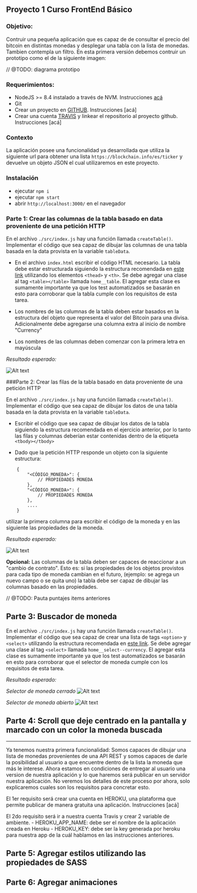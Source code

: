 ## Proyecto 1 Curso FrontEnd Básico

### Objetivo:
Contruir una pequeña aplicación que es capaz de de consultar el precio del bitcoin en distintas monedas y desplegar una tabla con la lista de monedas. Tambien contempla un filtro. En esta primera versión debemos contruir un prototipo como el de la siguiente imagen:

// @TODO: diagrama prototipo

### Requerimientos:
- NodeJS >= 8.4 instalado a través de NVM. Instrucciones [acá](docs/nvm-install.md)
- Git
- Crear un proyecto en [GITHUB](https://github.com). Instrucciones [acá]
- Crear una cuenta [TRAVIS](https://travis-ci.org) y linkear el repositorio al proyecto github. Instrucciones [acá]

### Contexto
La aplicación posee una funcionalidad ya desarrollada que utiliza la siguiente url para obtener una lista `https://blockchain.info/es/ticker` y devuelve un objeto JSON el cual utilizaremos en este proyecto.

### Instalación
- ejecutar `npm i`
- ejecutar `npm start`
- abrir `http://localhost:3000/` en el navegador

### Parte 1: Crear las columnas de la tabla basado en data proveniente de una petición HTTP

En el archivo `./src/index.js` hay una función llamada `createTable()`. Implementar el código que sea capaz de dibujar las columnas de una tabla basada en la data provista en la variable `tableData`.

- En el archivo `index.html` escribir el código HTML necesario. La tabla debe estar estructurada siguiendo la estructura recomendada en [este link](https://www.w3schools.com/tags/tag_thead.asp) utilizando los elementos `<thead>` y `<th>`. Se debe agregar una clase al tag `<table></table>` llamada `home__table`. El agregar esta clase es sumamente importante ya que los test automatizados se basarán en esto para corroborar que la tabla cumple con los requisitos de esta tarea.

- Los nombres de las columnas de la tabla deben estar basados en la estructura del objeto que representa el valor del Bitcoin para una divisa. Adicionalmente debe agregarse una columna extra al inicio de nombre "Currency"

- Los nombres de las columnas deben comenzar con la primera letra en mayúscula

*Resultado esperado:*

![Alt text](docs/part1/img.png?raw=true "Column names")

###Parte 2: Crear las filas de la tabla basado en data proveniente de una petición HTTP

En el archivo `./src/index.js` hay una función llamada `createTable()`. Implementar el código que sea capaz de dibujar los datos de una tabla basada en la data provista en la variable `tableData`.

- Escribir el código que sea capaz de dibujar los datos de la tabla siguiendo la estructura recomendada en el ejercicio anterior, por lo tanto las filas y columnas deberían estar contenidas dentro de la etiqueta `<tbody></tbody>`

- Dado que la petición HTTP responde un objeto con la siguiente estructura:

```
    {
        "<CÓDIGO_MONEDA>": { 
            // PROPIEDADES MONEDA
        },
        "<CÓDIGO_MONEDA>": { 
            // PROPIEDADES MONEDA
        },
        ....
    }
```

utilizar la primera columna para escribir el código de la moneda y en las siguiente las propiedades de la moneda.

*Resultado esperado:*

![Alt text](docs/part2/img.png?raw=true "Table data")


**Opcional:** Las columnas de la tabla deben ser capaces de reaccionar a un "cambio de contrato". Esto es: si las propiedades de los objetos provistos para cada tipo de moneda cambian en el futuro, (ejemplo: se agrega un nuevo campo o se quita uno) la tabla debe ser capaz de dibujar las columnas basado en las propiedades.


// @TODO: Pauta puntajes items anteriores

## Parte 3: Buscador de moneda

En el archivo `./src/index.js` hay una función llamada `createTable()`. Implementar el código que sea capaz de crear una lista de tags `<option>` y `<select>` utilizando la estructura recomendada en [este link](https://www.w3schools.com/tags/tag_select.asp).
Se debe agregar una clase al tag `<select>` llamada `home__select--currency`. El agregar esta clase es sumamente importante ya que los test automatizados se basarán en esto para corroborar que el selector de moneda cumple con los requisitos de esta tarea.

*Resultado esperado:*

*Selector de moneda cerrado*
![Alt text](docs/part3/img2.png?raw=true "select closed")

*Selector de moneda abierto*
![Alt text](docs/part3/img1.png?raw=true "select opened")

## Parte 4: Scroll que deje centrado en la pantalla y marcado con un color la moneda buscada

---------------------------------------------------------------------------------------------

Ya tenemos nuestra primera funcionalidad: Somos capaces de dibujar una lista de monedas provenientes de una API REST y somos capaces de darle la posibilidad al usuario a que encuentre dentro de la lista la moneda que más le interese. 
Ahora estamos en condiciones de entregar al usuario una version de nuestra aplicación y lo que haremos será publicar en un servidor nuestra aplicación. No veremos los detalles de este proceso por ahora, solo explicaremos cuales son los requisitos para concretar esto.

El 1er requisito será crear una cuenta en HEROKU, una plataforma que permite publicar de manera gratuita una aplicación. Instrucciones [acá]

El 2do requisito será ir a nuestra cuenta Travis y crear 2 variable de ambiente.
    - HEROKU_APP_NAME: debe ser el nombre de la aplicación creada en Heroku
    - HEROKU_KEY: debe ser la key generada por heroku para nuestra app de la cuál hablamos en las instrucciones anteriores.

## Parte 5: Agregar estilos utilizando las propiedades de SASS



## Parte 6: Agregar animaciones 